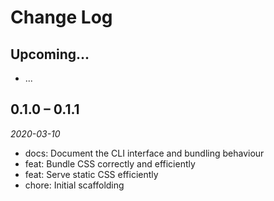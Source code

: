 # Change Log

## Upcoming...

- ... <!-- Add new lines here. Version number will be decided later -->

## 0.1.0 – 0.1.1

_2020-03-10_

- docs: Document the CLI interface and bundling behaviour
- feat: Bundle CSS correctly and efficiently
- feat: Serve static CSS efficiently
- chore: Initial scaffolding
